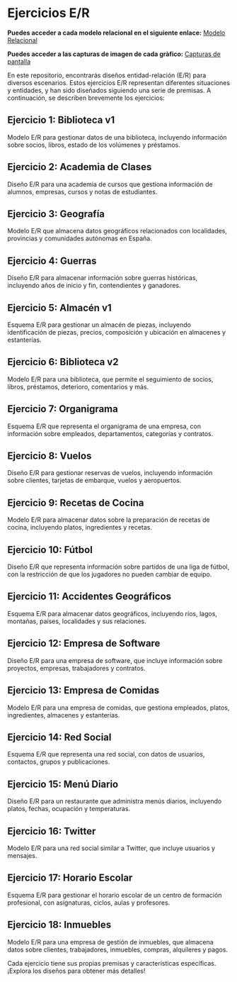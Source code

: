 # Ejercicios E/R

**Puedes acceder a cada modelo relacional en el siguiente enlace:** [Modelo Relacional](https://github.com/adriii28/amr-tsys-C3U12-11102023/blob/dev/Modelo_Relacional.txt)

**Puedes acceder a las capturas de imagen de cada gràfico:** [Capturas de pantalla](https://github.com/adriii28/amr-tsys-C3U12-11102023/blob/dev/img/diagram)

En este repositorio, encontrarás diseños entidad-relación (E/R) para diversos escenarios. Estos ejercicios E/R representan diferentes situaciones y entidades, y han sido diseñados siguiendo una serie de premisas. A continuación, se describen brevemente los ejercicios:

## Ejercicio 1: Biblioteca v1
Modelo E/R para gestionar datos de una biblioteca, incluyendo información sobre socios, libros, estado de los volúmenes y préstamos.

## Ejercicio 2: Academia de Clases
Diseño E/R para una academia de cursos que gestiona información de alumnos, empresas, cursos y notas de estudiantes.

## Ejercicio 3: Geografía
Modelo E/R que almacena datos geográficos relacionados con localidades, provincias y comunidades autónomas en España.

## Ejercicio 4: Guerras
Diseño E/R para almacenar información sobre guerras históricas, incluyendo años de inicio y fin, contendientes y ganadores.

## Ejercicio 5: Almacén v1
Esquema E/R para gestionar un almacén de piezas, incluyendo identificación de piezas, precios, composición y ubicación en almacenes y estanterías.

## Ejercicio 6: Biblioteca v2
Modelo E/R para una biblioteca, que permite el seguimiento de socios, libros, préstamos, deterioro, comentarios y más.

## Ejercicio 7: Organigrama
Esquema E/R que representa el organigrama de una empresa, con información sobre empleados, departamentos, categorías y contratos.

## Ejercicio 8: Vuelos
Diseño E/R para gestionar reservas de vuelos, incluyendo información sobre clientes, tarjetas de embarque, vuelos y aeropuertos.

## Ejercicio 9: Recetas de Cocina
Modelo E/R para almacenar datos sobre la preparación de recetas de cocina, incluyendo platos, ingredientes y recetas.

## Ejercicio 10: Fútbol
Diseño E/R que representa información sobre partidos de una liga de fútbol, con la restricción de que los jugadores no pueden cambiar de equipo.

## Ejercicio 11: Accidentes Geográficos
Esquema E/R para almacenar datos geográficos, incluyendo ríos, lagos, montañas, países, localidades y sus relaciones.

## Ejercicio 12: Empresa de Software
Diseño E/R para una empresa de software, que incluye información sobre proyectos, empresas, trabajadores y contratos.

## Ejercicio 13: Empresa de Comidas
Modelo E/R para una empresa de comidas, que gestiona empleados, platos, ingredientes, almacenes y estanterías.

## Ejercicio 14: Red Social
Esquema E/R que representa una red social, con datos de usuarios, contactos, grupos y publicaciones.

## Ejercicio 15: Menú Diario
Diseño E/R para un restaurante que administra menús diarios, incluyendo platos, fechas, ocupación y temperaturas.

## Ejercicio 16: Twitter
Modelo E/R para una red social similar a Twitter, que incluye usuarios y mensajes.

## Ejercicio 17: Horario Escolar
Esquema E/R para gestionar el horario escolar de un centro de formación profesional, con asignaturas, ciclos, aulas y profesores.

## Ejercicio 18: Inmuebles
Modelo E/R para una empresa de gestión de inmuebles, que almacena datos sobre clientes, trabajadores, inmuebles, compras, alquileres y pagos.

Cada ejercicio tiene sus propias premisas y características específicas. ¡Explora los diseños para obtener más detalles!
